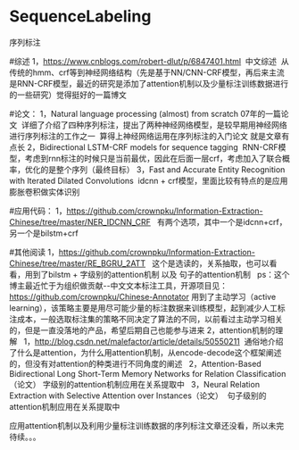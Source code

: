 # SequenceLabeling
序列标注

#综述
1，https://www.cnblogs.com/robert-dlut/p/6847401.html  中文综述  从传统的hmm、crf等到神经网络结构（先是基于NN/CNN-CRF模型，再后来主流是RNN-CRF模型，最近的研究是添加了attention机制以及少量标注训练数据进行的一些研究）觉得挺好的一篇博文

#论文：
1，Natural language processing (almost) from scratch  07年的一篇论文  详细了介绍了四种序列标注，提出了两种神经网络模型，是较早期用神经网络进行序列标注的工作之一  算得上神经网络运用在序列标注的入门论文 就是文章有点长
2，Bidirectional LSTM-CRF models for sequence tagging  RNN-CRF模型，考虑到rnn标注的时候只是当前最优，因此在后面一层crf，考虑加入了联合概率，优化的是整个序列（最终目标）
3，Fast and Accurate Entity Recognition with Iterated Dilated Convolutions  idcnn + crf模型，里面比较有特点的是应用膨胀卷积做实体识别

#应用代码：
1，https://github.com/crownpku/Information-Extraction-Chinese/tree/master/NER_IDCNN_CRF   有两个选项，其中一个是idcnn+crf，另一个是bilstm+crf

#其他阅读
1，https://github.com/crownpku/Information-Extraction-Chinese/tree/master/RE_BGRU_2ATT   这个是选读的，关系抽取，也可以看看，用到了bilstm + 字级别的attention机制 以及 句子的attention机制
   ps：这个博主最近忙于为组织做贡献--中文文本标注工具，开源项目见：https://github.com/crownpku/Chinese-Annotator  用到了主动学习（active learning），该策略主要是用尽可能少量的标注数据来训练模型，起到减少人工标注成本，一般选取标注集的策略不同决定了算法的不同，以前看过主动学习相关的，但是一直没落地的产品，希望后期自己也能参与进来
2，attention机制的理解
    1，http://blog.csdn.net/malefactor/article/details/50550211  通俗地介绍了什么是attention，为什么用attention机制，从encode-decode这个框架阐述的，但没有对attention的种类进行不同角度的阐述
    2，Attention-Based Bidirectional Long Short-Term Memory Networks for Relation Classification（论文） 字级别的attention机制应用在关系提取中
    3，Neural Relation Extraction with Selective Attention over Instances（论文）  句子级别的attention机制应用在关系提取中
    

应用attention机制以及利用少量标注训练数据的序列标注文章还没看，所以未完待续。。。
   

